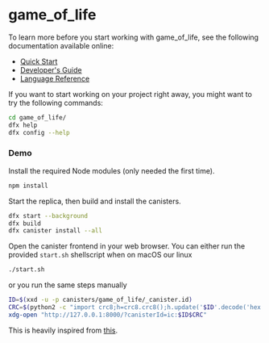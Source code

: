 # game_of_life


To learn more before you start working with game_of_life, see the following documentation available online:

- [Quick Start](https://sdk.dfinity.org/developers-guide/quickstart.html)
- [Developer's Guide](https://sdk.dfinity.org/developers-guide)
- [Language Reference](https://sdk.dfinity.org/language-guide)

If you want to start working on your project right away, you might want to try the following commands:

```bash
cd game_of_life/
dfx help
dfx config --help
```

### Demo

Install the required Node modules (only needed the first time).

```bash
npm install
```

Start the replica, then build and install the canisters.

```bash
dfx start --background
dfx build
dfx canister install --all
```

Open the canister frontend in your web browser.
You can either run the provided `start.sh` shellscript when on macOS our linux

```bash
./start.sh
```
or you run the same steps manually

```bash
ID=$(xxd -u -p canisters/game_of_life/_canister.id)
CRC=$(python2 -c "import crc8;h=crc8.crc8();h.update('$ID'.decode('hex'));print(h.hexdigest())")
xdg-open "http://127.0.0.1:8000/?canisterId=ic:$ID$CRC"
```
This is heavily inspired from [this](https://rustwasm.github.io/docs/book/game-of-life/implementing.html).
